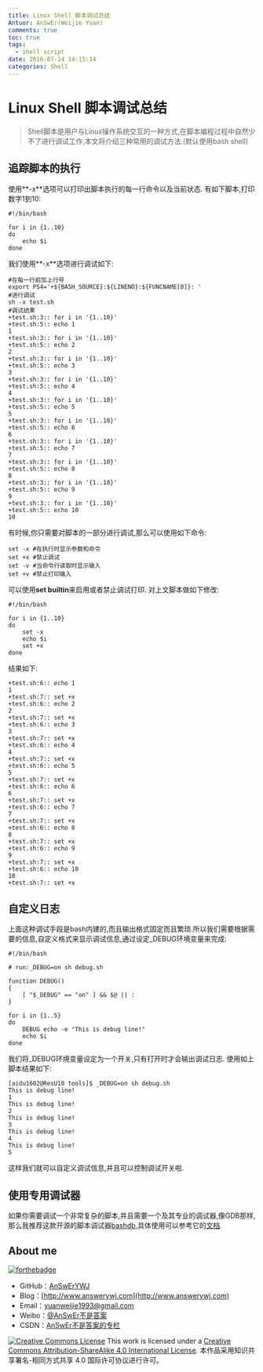 ```yaml
---
title: Linux Shell 脚本调试总结
Antuor: AnSwEr(Weijie Yuan)
comments: true
toc: true
tags:
  - shell script
date: 2016-07-14 14:15:14
categories: Shell
---
```


# Linux Shell 脚本调试总结
> Shell脚本是用户与Linux操作系统交互的一种方式,在脚本编程过程中自然少不了进行调试工作,本文将介绍三种常用的调试方法.(默认使用bash shell)

## 追踪脚本的执行
使用**-x**选项可以打印出脚本执行的每一行命令以及当前状态.
有如下脚本,打印数字1到10:
```
#!/bin/bash

for i in {1..10}
do
    echo $i
done
```
我们使用**-x**选项进行调试如下:
```
#在每一行前加上行号
export PS4='+${BASH_SOURCE}:${LINENO}:${FUNCNAME[0]}: '
#进行调试
sh -x test.sh
#调试结果
+test.sh:3:: for i in '{1..10}'
+test.sh:5:: echo 1
1
+test.sh:3:: for i in '{1..10}'
+test.sh:5:: echo 2
2
+test.sh:3:: for i in '{1..10}'
+test.sh:5:: echo 3
3
+test.sh:3:: for i in '{1..10}'
+test.sh:5:: echo 4
4
+test.sh:3:: for i in '{1..10}'
+test.sh:5:: echo 5
5
+test.sh:3:: for i in '{1..10}'
+test.sh:5:: echo 6
6
+test.sh:3:: for i in '{1..10}'
+test.sh:5:: echo 7
7
+test.sh:3:: for i in '{1..10}'
+test.sh:5:: echo 8
8
+test.sh:3:: for i in '{1..10}'
+test.sh:5:: echo 9
9
+test.sh:3:: for i in '{1..10}'
+test.sh:5:: echo 10
10
```

有时候,你只需要对脚本的一部分进行调试,那么可以使用如下命令:
```
set -x #在执行时显示参数和命令
set +x #禁止调试
set -v #当命令行读取时显示输入
set +v #禁止打印输入
```
可以使用**set builtin**来启用或者禁止调试打印.
对上文脚本做如下修改:
```
#!/bin/bash

for i in {1..10}
do
    set -x
    echo $i
    set +x
done
```
结果如下:
```
+test.sh:6:: echo 1
1
+test.sh:7:: set +x
+test.sh:6:: echo 2
2
+test.sh:7:: set +x
+test.sh:6:: echo 3
3
+test.sh:7:: set +x
+test.sh:6:: echo 4
4
+test.sh:7:: set +x
+test.sh:6:: echo 5
5
+test.sh:7:: set +x
+test.sh:6:: echo 6
6
+test.sh:7:: set +x
+test.sh:6:: echo 7
7
+test.sh:7:: set +x
+test.sh:6:: echo 8
8
+test.sh:7:: set +x
+test.sh:6:: echo 9
9
+test.sh:7:: set +x
+test.sh:6:: echo 10
10
+test.sh:7:: set +x
```

## 自定义日志
上面这种调试手段是bash内建的,而且输出格式固定而且繁琐.所以我们需要根据需要的信息,自定义格式来显示调试信息,通过设定_DEBUG环境变量来完成:
```
#!/bin/bash

# run:_DEBUG=on sh debug.sh

function DEBUG()
{
    [ "$_DEBUG" == "on" ] && $@ || :
}

for i in {1..5}
do
    DEBUG echo -e "This is debug line!"
    echo $i
done

```
我们将_DEBUG环境变量设定为一个开关,只有打开时才会输出调试日志.
使用如上脚本结果如下:
```
[aidu1602@ResU10 tools]$ _DEBUG=on sh debug.sh
This is debug line!
1
This is debug line!
2
This is debug line!
3
This is debug line!
4
This is debug line!
5
```
这样我们就可以自定义调试信息,并且可以控制调试开关啦.

## 使用专用调试器
如果你需要调试一个非常复杂的脚本,并且需要一个及其专业的调试器,像GDB那样,那么我推荐这款开源的脚本调试器[bashdb](http://bashdb.sourceforge.net/),具体使用可以参考它的[文档](http://bashdb.sourceforge.net/bashdb.html).

## About me
[![forthebadge](http://forthebadge.com/images/badges/ages-20-30.svg)](http://forthebadge.com)
- GitHub：[AnSwErYWJ](https://github.com/AnSwErYWJ)
- Blog：[http://www.answerywj.com](http://www.answerywj.com)
- Email：[yuanweijie1993@gmail.com](https://mail.google.com)
- Weibo：[@AnSwEr不是答案](http://weibo.com/1783591593)
- CSDN：[AnSwEr不是答案的专栏](http://blog.csdn.net/u011192270)

<a rel="license" href="http://creativecommons.org/licenses/by-sa/4.0/"><img alt="Creative Commons License" style="border-width:0" src="https://i.creativecommons.org/l/by-sa/4.0/88x31.png" /></a> This work is licensed under a <a rel="license" href="http://creativecommons.org/licenses/by-sa/4.0/">Creative Commons Attribution-ShareAlike 4.0 International License</a>.
本作品采用知识共享署名-相同方式共享 4.0 国际许可协议进行许可。


